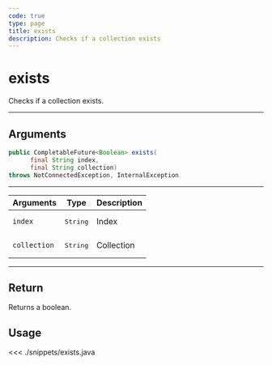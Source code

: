 ```yaml
---
code: true
type: page
title: exists
description: Checks if a collection exists
---
```


# exists

Checks if a collection exists.

---

## Arguments

```java
public CompletableFuture<Boolean> exists(
      final String index,
      final String collection)
throws NotConnectedException, InternalException

```

---

| Arguments          | Type                                         | Description                       |
| ------------------ | -------------------------------------------- | --------------------------------- |
| `index`            | <pre>String</pre>                            | Index                             |
| `collection`       | <pre>String</pre>                            | Collection                        |

---

## Return

Returns a boolean.

## Usage

<<< ./snippets/exists.java
